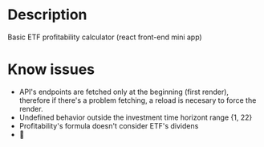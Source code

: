 # Description
Basic ETF profitability calculator (react front-end mini app)

# Know issues
- API's endpoints are fetched only at the beginning (first render), therefore if there's a problem fetching, a reload is necesary to force the render.
- Undefined behavior outside the investment time horizont range {1, 22}
- Profitability's formula doesn't consider ETF's dividens
- 🍝
